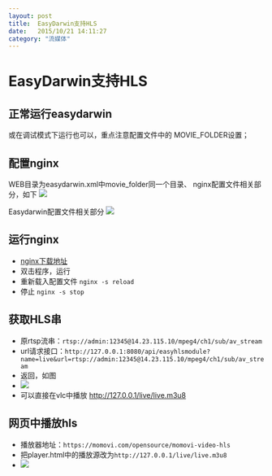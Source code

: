 ```yaml
---
layout: post
title:  EasyDarwin支持HLS
date:   2015/10/21 14:11:27  
category: "流媒体"
---
```



# EasyDarwin支持HLS #

## 正常运行easydarwin ##
或在调试模式下运行也可以，重点注意配置文件中的
MOVIE_FOLDER设置；

## 配置nginx ##
WEB目录为easydarwin.xml中movie_folder同一个目录、
nginx配置文件相关部分，如下
![](http://i.imgur.com/Tk66PsZ.png)

Easydarwin配置文件相关部分
![](http://i.imgur.com/q9R2lfN.png)

## 运行nginx ##
- [nginx下载地址](http://nginx.org/download/nginx-1.8.0.zip)
- 双击程序，运行
- 重新载入配置文件 `nginx -s reload `
- 停止 `nginx -s stop`

## 获取HLS串 ##
- 原rtsp流串：`rtsp://admin:12345@14.23.115.10/mpeg4/ch1/sub/av_stream`
- url请求接口：`http://127.0.0.1:8080/api/easyhlsmodule?name=live&url=rtsp://admin:12345@14.23.115.10/mpeg4/ch1/sub/av_stream`
- 返回，如图 
- ![](http://i.imgur.com/JQoBD0X.png)
- 可以直接在vlc中播放 http://127.0.0.1/live/live.m3u8

## 网页中播放hls ##
- 播放器地址：`https://momovi.com/opensource/momovi-video-hls`
- 把player.html中的播放源改为`http://127.0.0.1/live/live.m3u8`
- ![](http://i.imgur.com/buN4QBz.png)



